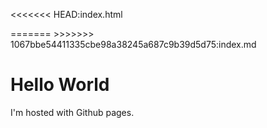 
<<<<<<< HEAD:index.html
  <body>
=======

   <body>
>>>>>>> 1067bbe54411335cbe98a38245a687c9b39d5d75:index.md
      <h1> Hello World </h1>
      <p> I'm hosted with Github pages. </p>
  </body>
